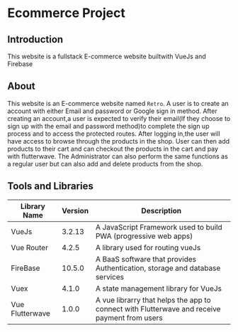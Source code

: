 # Ecommerce Project

## Introduction

This website is a fullstack E-commerce website builtwith VueJs and Firebase

## About

This website is an E-commerce website named `Retro`. A user is to create an account with either Email and password or Google sign in method. After creating an account,a user is expected to verify their email(If they choose to sign up with the email and password method)to complete the sign up process and to access the protected routes. After logging in,the user will have access to browse through the products in the shop. User can then add products to their cart and can checkout the products in the cart and pay with flutterwave. The Administrator can also perform the same functions as a regular user but can also add and delete products from the shop.

## Tools and Libraries

<table>
   <thead>
     <tr>
      <th>Library Name</th>
      <th>Version</th>
      <th>Description</th>
   </tr>
   </thead>
     <tbody>
     <tr>
      <td>VueJs</td>
      <td>3.2.13</td>
      <td>A JavaScript Framework used to build PWA (progressive web apps)</td>
   </tr>
   <tr>
      <td>Vue Router</td>
      <td>4.2.5</td>
      <td>A library used for routing vueJs</td>
   </tr>
   <tr>
      <td>FireBase</td>
      <td>10.5.0</td>
      <td>A BaaS software that provides Authentication, storage and database services</td>
   </tr>
   <tr>
      <td>Vuex</td>
      <td>4.1.0</td>
      <td>A state management library for VueJs</td>
   </tr>
   <tr>
      <td>Vue Flutterwave</td>
      <td>1.0.0</td>
      <td>A vue librarry that helps the app to connect with Flutterwave and receive payment from users</td>
   </tr>
   </tbody>
   </table>
